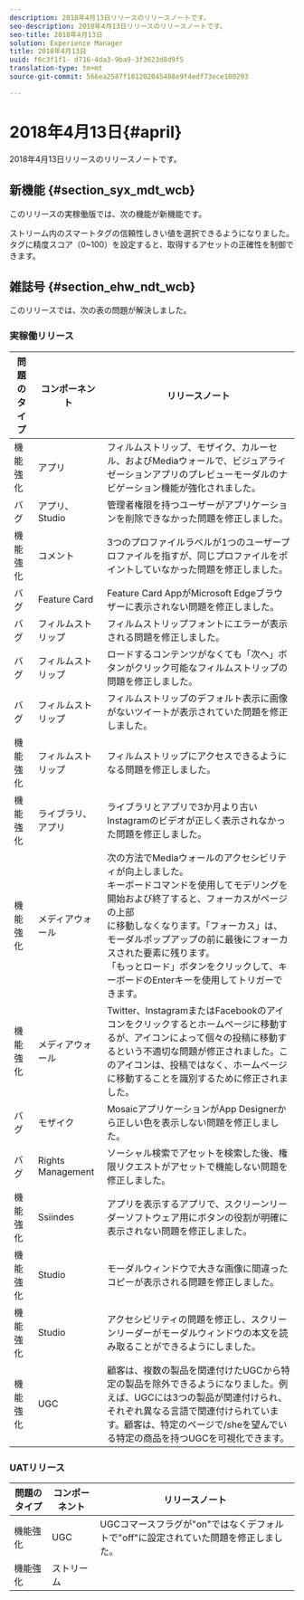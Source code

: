 ```yaml
---
description: 2018年4月13日リリースのリリースノートです。
seo-description: 2018年4月13日リリースのリリースノートです。
seo-title: 2018年4月13日
solution: Experience Manager
title: 2018年4月13日
uuid: f6c3f1f1- d716-4da3-9ba9-3f3623d8d9f5
translation-type: tm+mt
source-git-commit: 566ea2587f101202045488e9f4edf73ece100293

---
```



# 2018年4月13日{#april}

2018年4月13日リリースのリリースノートです。

## 新機能 {#section_syx_mdt_wcb}

このリリースの実稼働版では、次の機能が新機能です。

ストリーム内のスマートタグの信頼性しきい値を選択できるようになりました。タグに精度スコア（0~100）を設定すると、取得するアセットの正確性を制御できます。

## 雑誌号 {#section_ehw_ndt_wcb}

このリリースでは、次の表の問題が解決しました。

### 実稼働リリース

| 問題のタイプ | コンポーネント | リリースノート |
|--- |--- |--- |
| 機能強化 | アプリ | フィルムストリップ、モザイク、カルーセル、およびMediaウォールで、ビジュアライゼーションアプリのプレビューモーダルのナビゲーション機能が強化されました。 |
| バグ | アプリ、Studio | 管理者権限を持つユーザーがアプリケーションを削除できなかった問題を修正しました。 |
| 機能強化 | コメント | 3つのプロファイルラベルが1つのユーザープロファイルを指すが、同じプロファイルをポイントしていなかった問題を修正しました。 |
| バグ | Feature Card | Feature Card AppがMicrosoft Edgeブラウザーに表示されない問題を修正しました。 |
| バグ | フィルムストリップ | フィルムストリップフォントにエラーが表示される問題を修正しました。 |
| バグ | フィルムストリップ | ロードするコンテンツがなくても「次へ」ボタンがクリック可能なフィルムストリップの問題を修正しました。 |
| バグ | フィルムストリップ | フィルムストリップのデフォルト表示に画像がないツイートが表示されていた問題を修正しました。 |
| 機能強化 | フィルムストリップ | フィルムストリップにアクセスできるようになる問題を修正しました。 |
| 機能強化 | ライブラリ、アプリ | ライブラリとアプリで3か月より古いInstagramのビデオが正しく表示されなかった問題を修正しました。 |
| 機能強化 | メディアウォール | 次の方法でMediaウォールのアクセシビリティが向上しました。 <br>キーボードコマンドを使用してモデリングを開始および終了すると、フォーカスがページの上部<br>に移動しなくなります。「フォーカス」は、モーダルポップアップの前に最後にフォーカスされた要素に残ります。<br>「もっとロード」ボタンをクリックして、キーボードのEnterキーを使用してトリガーできます。 |
| 機能強化 | メディアウォール | Twitter、InstagramまたはFacebookのアイコンをクリックするとホームページに移動するが、アイコンによって個々の投稿に移動するという不適切な問題が修正されました。このアイコンは、投稿ではなく、ホームページに移動することを識別するために修正されました。 |
| バグ | モザイク | MosaicアプリケーションがApp Designerから正しい色を表示しない問題を修正しました。 |
| バグ | Rights Management | ソーシャル検索でアセットを検索した後、権限リクエストがアセットで機能しない問題を修正しました。 |
| 機能強化 | Ssiindes | アプリを表示するアプリで、スクリーンリーダーソフトウェア用にボタンの役割が明確に表示されない問題を修正しました。 |
| 機能強化 | Studio | モーダルウィンドウで大きな画像に間違ったコピーが表示される問題を修正しました。 |
| 機能強化 | Studio | アクセシビリティの問題を修正し、スクリーンリーダーがモーダルウィンドウの本文を読み取ることができるようにしました。 |
| 機能強化 | UGC | 顧客は、複数の製品を関連付けたUGCから特定の製品を除外できるようになりました。例えば、UGCには3つの製品が関連付けられ、それぞれ異なる言語で関連付けられています。顧客は、特定のページで/sheを望んでいる特定の商品を持つUGCを可視化できます。 |




### UATリリース

| **問題のタイプ** | **コンポーネント** | **リリースノート** |
|---|---|---|
| 機能強化 | UGC | UGCコマースフラグが"on"ではなくデフォルトで"off"に設定されていた問題を修正しました。 |
| 機能強化 | ストリーム |  |

